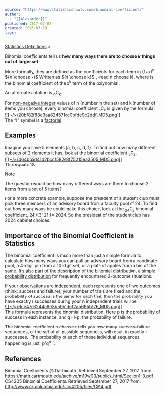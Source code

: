 ```yaml
---
source: "https://www.statisticshowto.com/binomial-coefficient/"
author:
  - "[[Alexander]]"
published: 2017-07-07
created: 2025-03-19
tags:
---
```

[Statistics Definitions](https://www.statisticshowto.com/probability-and-statistics/statistics-definitions/) >

Binomial coefficients tell us **how many ways there are to choose *k* things out of larger set**.

More formally, they are defined as the coefficients for each term in (1+x)<sup>n</sup>.
${n \choose k}$
Written as ${n \choose k}$ , (read n choose k), where is the binomial coefficient of the x<sup>k</sup> term of the polynomial.

An alternate notation is <sub>n</sub>C<sub>k</sub>.

For [non-negative integer](https://www.statisticshowto.com/non-negative-integer/) values of n (number in the set) and k (number of items you choose), every binomial coefficient <sub>n</sub>C<sub>k</sub> is given by the formula:  
[![[~/×/20bf82f83e3aa824571cc0bfde9c2ddf_MD5.png]]](https://www.statisticshowto.com/wp-content/uploads/2017/07/image1.png)  
The “!” symbol is a [factorial](https://www.statisticshowto.com/factorial-distribution/#definition).

## Examples

Imagine you have 5 elements {a, b, c, d, f}. To find out how many different subsets of 2 elements it has, look at the binomial coefficient <sub>5</sub>C<sub>2</sub>.  
[![[~/×/464bb5d4142bccf582e8f75215ea3505_MD5.png]]](https://www.statisticshowto.com/wp-content/uploads/2017/07/image-4.png)  
This equals 10.

> [!NOTE]
> The question would be how many different ways are there to choose 2 items from a set of 5 items?

For a more concrete example, suppose the president of a student club must pick three members of an advisory board from a faculty pool of 24. To find out how many ways he could make this choice, look at the <sub>24</sub>C<sub>3</sub> binomial coefficient, 24!/(3! 21!)= 2024. So the president of the student club has 2024 cabinet choices.

## Importance of the Binomial Coefficient in Statistics

The binomial coefficient is much more than just a simple formula to calculate how many ways you can pull an advisory board from a candidate pool, a 4-digit pin from a 10-digit set, or a plate of apples from a bin of the same. It’s also part of the description of the [binomial distribution,](https://www.statisticshowto.com/probability-and-statistics/binomial-theorem/binomial-distribution-formula/) a simple [probability distribution](https://www.statisticshowto.com/probability-and-statistics/statistics-definitions/probability-distribution/) for frequently encountered 2-outcome situations.

If your observations are [independent](https://www.statisticshowto.com/independent-random-variables/), each represents one of two outcomes (think: success and failure), your number of trials are fixed and the probability of success is the same for each trial, then the probability you have exactly r successes during your n independent trials will be  
[![[~/×/6ce47e6244a9e3b59b1def2ab695b176_MD5.png]]](https://www.statisticshowto.com/wp-content/uploads/2017/07/image2.png)  
This formula represents the binomial distribution. Here p is the probability of success in each instance, and q=1-p, the probability of failure.

The binomial coefficient n choose r tells you how many success-failure sequences, of the set of all possible sequences, will result in exactly r successes.  The probability of each of those individual sequences happening is just  p<sup>r</sup>q<sup>n-r</sup>.

## References

Binomial Coefficients @ Dartmouth. Retrieved September 27, 2017 from: https://math.dartmouth.edu/archive/m19w03/public\_html/Section1-3.pdf  
CS4205 Binomial Coefficients. Retrieved September 27, 2017 from: http://www.cs.columbia.edu/~cs4205/files/CM4.pdf
